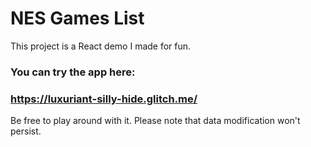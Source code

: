 # NES Games List

This project is a React demo I made for fun.

### You can try the app here:
### https://luxuriant-silly-hide.glitch.me/

Be free to play around with it. Please note that data modification won't persist.

